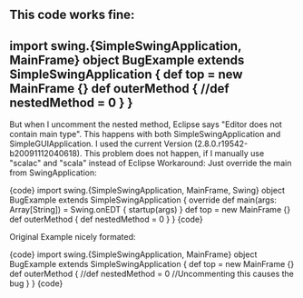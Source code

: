 This code works fine:
---
import swing.{SimpleSwingApplication, MainFrame}
object BugExample extends SimpleSwingApplication {
	def top = new MainFrame {}
	def outerMethod {
		//def nestedMethod = 0
	}
}
---
But when I uncomment the nested method, Eclipse says "Editor does not contain main type". This happens with both SimpleSwingApplication and SimpleGUIApplication.
I used the current Version (2.8.0.r19542-b20091112040618).
This problem does not happen, if I manually use "scalac" and "scala" instead of Eclipse
Workaround: Just override the main from SwingApplication:

{code}
import swing.{SimpleSwingApplication, MainFrame, Swing}
object BugExample extends SimpleSwingApplication {
	override def main(args: Array[String]) = Swing.onEDT { startup(args) }
	def top = new MainFrame {}
	def outerMethod {
		def nestedMethod = 0
	}
}
{code}

Original Example nicely formated:

{code}
import swing.{SimpleSwingApplication, MainFrame}
object BugExample extends SimpleSwingApplication {
	def top = new MainFrame {}
	def outerMethod {
		//def nestedMethod = 0 //Uncommenting this causes the bug
	}
}
{code}
